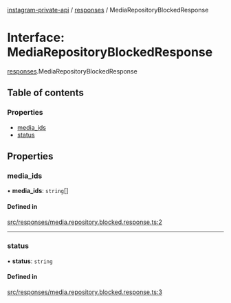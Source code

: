 [instagram-private-api](../../README.md) / [responses](../../modules/responses.md) / MediaRepositoryBlockedResponse

# Interface: MediaRepositoryBlockedResponse

[responses](../../modules/responses.md).MediaRepositoryBlockedResponse

## Table of contents

### Properties

- [media\_ids](MediaRepositoryBlockedResponse.md#media_ids)
- [status](MediaRepositoryBlockedResponse.md#status)

## Properties

### media\_ids

• **media\_ids**: `string`[]

#### Defined in

[src/responses/media.repository.blocked.response.ts:2](https://github.com/Nerixyz/instagram-private-api/blob/b3351b9/src/responses/media.repository.blocked.response.ts#L2)

___

### status

• **status**: `string`

#### Defined in

[src/responses/media.repository.blocked.response.ts:3](https://github.com/Nerixyz/instagram-private-api/blob/b3351b9/src/responses/media.repository.blocked.response.ts#L3)
